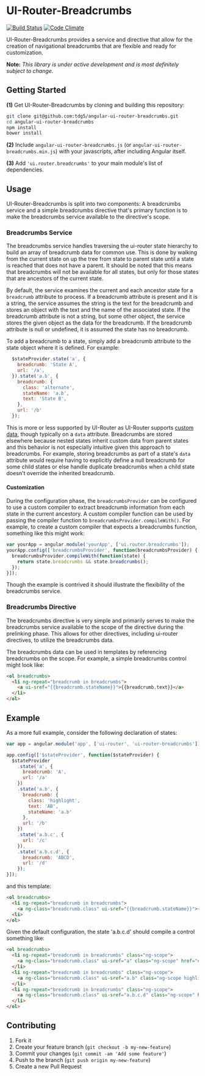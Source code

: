 # UI-Router-Breadcrumbs
[![Build Status](https://travis-ci.org/tdg5/angular-ui-router-breadcrumbs.png?branch=master)](https://travis-ci.org/tdg5/angular-ui-router-breadcrumbs)
[![Code Climate](https://codeclimate.com/github/tdg5/angular-ui-router-breadcrumbs.png)](https://codeclimate.com/github/tdg5/angular-ui-router-breadcrumbs)

UI-Router-Breadcrumbs provides a service and directive that allow for the
creation of navigational breadcrumbs that are flexible and ready for customization.

**Note:** *This library is under active development and is most definitely
subject to change.*

## Getting Started

**(1)** Get UI-Router-Breadcrumbs by cloning and building this repository:
```bash
git clone git@github.com:tdg5/angular-ui-router-breadcrumbs.git
cd angular-ui-router-breadcrumbs
npm install
bower install
```

**(2)** Include `angular-ui-router-breadcrumbs.js` (or
`angular-ui-router-breadcrumbs.min.js`) with your javascripts, after including
Angular itself.

**(3)** Add `'ui.router.breadcrumbs'` to your main module's list of dependencies.

## Usage
UI-Router-Breadcrumbs is split into two components: A breadcrumbs service and
a simple breadcrumbs directive that's primary function is to make the breadcrumbs
service available to the directive's scope.

### Breadcrumbs Service
The breadcrumbs service handles traversing the ui-router state hierarchy to
build an array of breadcrumb data for common use. This is done by walking from
the current state on up the tree from state to parent state until a state is
reached that does not have a parent. It should be noted that this means that
breadcrumbs will not be available for all states, but only for those states
that are ancestors of the current state.

By default, the service examines the current and each ancestor state for a
`breadcrumb` attribute to process. If a breadcrumb attribute is present and it
is a string, the service assumes the string is the text for the breadcrumb and
stores an object with the text and the name of the associated state. If the
breadcrumb attribute is not a string, but some other object, the service stores
the given object as the data for the breadcrumb. If the breadcrumb attribute is
null or undefined, it is assumed the state has no breadcrumb.

To add a breadcrumb to a state, simply add a breadcrumb attribute to the state
object where it is defined. For example:
```javascript
  $stateProvider.state('a', {
    breadcrumb: 'State A',
    url: '/a',
  }).state('a.b', {
    breadcrumb: {
      class: 'alternate',
      stateName: 'a.b',
      text: 'State B',
    },
    url: '/b'
  });
```

This is more or less supported by UI-Router as UI-Router supports
[custom data](https://github.com/angular-ui/ui-router/wiki#wiki-attach-custom-data-to-state-objects),
though typically on a `data` attribute. Breadcrumbs are stored elsewhere because
nested states inherit custom data from parent states and this behavior is not
especially intuitive given this approach to breadcrumbs. For example, storing
breadcrumbs as part of a state's `data` attribute would require having to
explicitly define a null breadcrumb for some child states or else handle
duplicate breadcrumbs when a child state doesn't override the inherited breadcrumb.

#### Customization
During the configuration phase, the `breadcrumbsProvider` can be
configured to use a custom compiler to extract breadcrumb information from each
state in the current ancestory. A custom compiler function can be used by
passing the compiler function to `breadcrumbsProvider.compileWith()`. For
example, to create a custom compiler that expects a breadcrumbs function,
something like this might work:

```javascript
var yourApp = angular.module('yourApp', ['ui.router.breadcrumbs']);
yourApp.config(['breadcrumbsProvider', function(breadcrumbsProvider) {
  breadcrumbsProvider.compileWith(function(state) {
    return state.breadcrumbs && state.breadcrumbs();
  });
}]);
```

Though the example is contrived it should illustrate the flexibility of the
breadcrumbs service.

### Breadcrumbs Directive
The breadcrumbs directive is very simple and primarily serves to make the
breadcrumbs service available to the scope of the directive during the
prelinking phase. This allows for other directives, including ui-router
directives, to utilize the breadcrumbs data.

The breadcrumbs data can be used in templates by referencing breadcrumbs
on the scope. For example, a simple breadcrumbs control might look like:
```html
<ol breadcrumbs>
  <li ng-repeat="breadcrumb in breadcrumbs">
    <a ui-sref="{{breadcrumb.stateName}}">{{breadcrumb.text}}</a>
  </li>
</ol>
```

## Example
As a more full example, consider the following declaration of states:
```javascript
var app = angular.module('app', ['ui-router', 'ui-router-breadcrumbs']);

app.config(['$stateProvider', function($stateProvider) {
  $stateProvider
    .state('a', {
      breadcrumb: 'A',
      url: '/a'
    })
    .state('a.b', {
      breadcrumb: {
        class: 'highlight',
        text: 'AB',
        stateName: 'a.b'
      },
      url: '/b'
    })
    .state('a.b.c', {
      url: '/c'
    }),
    .state('a.b.c.d', {
      breadcrumb: 'ABCD',
      url: '/d'
    });
}]);
```

and this template:
```html
<ol breadcrumbs>
  <li ng-repeat="breadcrumb in breadcrumbs">
    <a ng-class="breadcrumb.class" ui-sref="{{breadcrumb.stateName}}">{{breadcrumb.text}}</a>
  <li>
</ol>
```

Given the default configuration, the state 'a.b.c.d' should compile a control something like:
```html
<ol breadcrumbs>
  <li ng-repeat="breadcrumb in breadcrumbs" class="ng-scope">
    <a ng-class="breadcrumb.class" ui-sref="a" class="ng-scope" href="#/a">A</a>
  </li>
  <li ng-repeat="breadcrumb in breadcrumbs" class="ng-scope">
    <a ng-class="breadcrumb.class" ui-sref="a.b" class="ng-scope highlight" href="#/a/b">AB</a>
  </li>
  <li ng-repeat="breadcrumb in breadcrumbs" class="ng-scope">
    <a ng-class="breadcrumb.class" ui-sref="a.b.c.d" class="ng-scope" href="#/a/b/c/d">ABCD</a>
  </li>
</ol>
```

## Contributing

1. Fork it
2. Create your feature branch (`git checkout -b my-new-feature`)
3. Commit your changes (`git commit -am 'Add some feature'`)
4. Push to the branch (`git push origin my-new-feature`)
5. Create a new Pull Request
